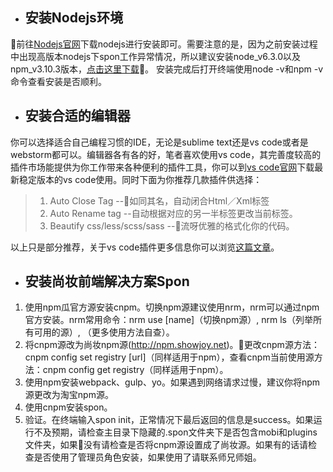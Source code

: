 - ## 安装Nodejs环境
前往[Nodejs官网](https://www.nodejs.org)下载nodejs进行安装即可。需要注意的是，因为之前安装过程中出现高版本nodejs下spon工作异常情况，所以建议安装node_v6.3.0以及npm_v3.10.3版本，[点击这里下载](https://nodejs.org/dist/v6.3.0)。
安装完成后打开终端使用node -v和npm -v命令查看安装是否顺利。
- ## 安装合适的编辑器
你可以选择适合自己编程习惯的IDE，无论是sublime text还是vs code或者是webstorm都可以。编辑器各有各的好，笔者喜欢使用vs code，其完善度较高的插件市场能提供为你工作带来各种便利的插件工具，你可以到[vs code官网](https://code.visualstudio.com/)下载最新稳定版本的vs code使用。同时下面为你推荐几款插件供选择：
>1. Auto Close Tag --如同其名，自动闭合Html／Xml标签
>2. Auto Rename tag --自动根据对应的另一半标签更改当前标签。
>3. Beautify css/less/scss/sass --流呀优雅的格式化你的代码。

以上只是部分推荐，关于vs code插件更多信息你可以浏览[这篇文章](https://segmentfault.com/a/1190000006697219)。
- ## 安装尚妆前端解决方案Spon
1. 使用npm瓜官方源安装cnpm。切换npm源建议使用nrm，nrm可以通过npm官方安装。nrm常用命令：nrm use [name]（切换npm源）,  nrm ls（列举所有可用的源）,  （更多使用方法自查）。
2. 将cnpm源改为尚妆npm源(http://npm.showjoy.net)。更改cnpm源方法：cnpm config set registry [url]（同样适用于npm），查看cnpm当前使用源方法：cnpm config get registry（同样适用于npm）。
3. 使用npm安装webpack、gulp、yo。如果遇到网络请求过慢，建议你将npm源更改为淘宝npm源。
4. 使用cnpm安装spon。
5. 验证。在终端输入spon init，正常情况下最后返回的信息是success。如果运行不及预期，请检查主目录下隐藏的.spon文件夹下是否包含mobi和plugins文件夹，如果没有请检查是否将cnpm源设置成了尚妆源。如果有的话请检查是否使用了管理员角色安装，如果使用了请联系师兄师姐。
